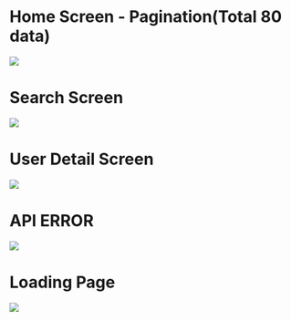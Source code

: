 

<p align="center">
  <h1>Home Screen - Pagination(Total 80 data) </h1>
  <img src="https://user-images.githubusercontent.com/36533867/220442877-ea82deb7-edeb-49cb-b228-8f9ddb72dd9f.png"  >
  <h1>Search Screen</h1>
  <img src="https://user-images.githubusercontent.com/36533867/220442873-0b49996e-b545-49f9-9db5-bd02e6b0eb8e.png"  >
  <h1>User Detail Screen</h1>
  <img src="https://user-images.githubusercontent.com/36533867/220442879-6c297277-aae3-432a-a805-b3a05c46c919.png"  >
  <h1>API ERROR </h1>
 <img src="https://user-images.githubusercontent.com/36533867/220593137-48e39fb2-99e8-4a83-9646-d16c769eb0ca.png">
  <h1>Loading Page</h1>
  <img src="https://user-images.githubusercontent.com/36533867/220592945-4372e2e1-99c3-4115-88a2-696b7421820c.png">

